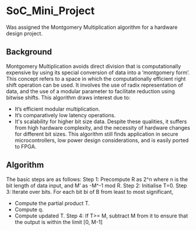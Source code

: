 # SoC_Mini_Project
Was assigned the Montgomery Multiplication algorithm for a hardware design project. 

## Background
Montgomery Multiplication avoids direct division that is computationally expensive by using its special conversion of data into a ‘montgomery form’. 
This concept refers to a space in which the computationally efficient right shift operation can be used.
It involves the use of radix representation of data, and the use of a modular parameter to facilitate reduction using bitwise shifts.
This algorithm draws interest due to:
- It’s efficient modular multiplication.
- It’s comparatively low latency operations.
- It's scalability for higher bit size data.
Despite these qualities, it suffers from high hardware complexity, and the necessity of hardware changes for different bit sizes.
This algorithm still finds application in secure microcontrollers, low power design considerations, and is easily ported to FPGA.

## Algorithm
The basic steps are as follows:
Step 1: Precompute R as 2^n where n is the bit length of data input, and M’ as -M^-1 mod R.
Step 2: Initialise T=0.
Step 3: Iterate over bits. For each bit bi of B from least to most significant,
* Compute the partial product T.
* Compute q.
* Compute updated T.
Step 4: If T>= M, subtract M from it to ensure that the output is within the limit [0, M-1]

